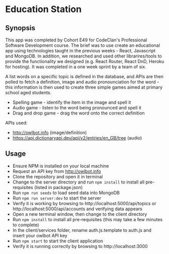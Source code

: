 # Education Station

## Synopsis

This app was completed by Cohort E49 for CodeClan's Professional Software Development course. The brief was to use create an educational app using technologies taught in the previous weeks - React, Javascript and MongoDB. In addition, we researched and used other librarires/tools to provide the functionality we designed (e.g. React Router, React DnD, Heroku for hosting). It was completed in a one week sprint by a team of six.

A list words on a specific topic is defined in the database, and APIs are then polled to fetch a definition, image and audio pronounciation for the word - this information is then used to create three simple games aimed at primary school aged students.

* Spelling game - identify the item in the image and spell it
* Audio game - listen to the word being pronounced and spell it
* Drag and drop game - drag the word onto the correct definition

APIs used:
* http://owlbot.info (image/definition)
* https://api.dictionaryapi.dev/api/v2/entries/en_GB/tree (audio)

## Usage
* Ensure NPM is installed on your local machine
* Request an API key from http://owlbot.info
* Clone the repository and open it in terminal
* Change to the server directory and run `npm install` to install all pre-requisites (listed in package.json)
* Run `npm run seeds` to load seed data into MongoDB
* Run `npm run server:dev` to start the server
* Verify it is working by browsing to http://localhost:5000/api/topics or http://localhost:5000/api/accounts and verifying data appears
* Open a new terminal window, then change to the client directory
* Run `npm install` to install all pre-requisites (this may take a few minutes to complete)
* In the client/services folder, rename auth.js.template to auth.js and insert your owlbot API key
* Run `npm start` to start the client application
* Verify it is running correctly by browsing to http://localhost:3000


